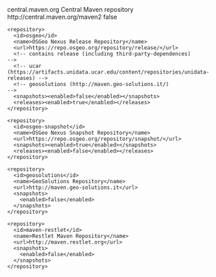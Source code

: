   <repositories>
    <repository>
      <id>central.maven.org</id>
      <name>Central Maven repository</name>
      <url>http://central.maven.org/maven2</url>
      <snapshots>
        <enabled>false</enabled>
      </snapshots>
    </repository>
    
    <repository>
      <id>osgeo</id>
      <name>OSGeo Nexus Release Repository</name>
      <url>https://repo.osgeo.org/repository/release/</url>
      <!-- contains release (including third-party-dependences)                            -->
      <!-- ucar (https://artifacts.unidata.ucar.edu/content/repositories/unidata-releases) -->
      <!-- geosolutions (http://maven.geo-solutions.it/)                                   -->
      <snapshots><enabled>false</enabled></snapshots>
      <releases><enabled>true</enabled></releases>
    </repository>

    <repository>
      <id>osgeo-snapshot</id>
      <name>OSGeo Nexus Snapshot Repository</name>
      <url>https://repo.osgeo.org/repository/snapshot/</url>
      <snapshots><enabled>true</enabled></snapshots>
      <releases><enabled>false</enabled></releases>
    </repository>
    
    <repository>
      <id>geosolutions</id>
      <name>GeoSolutions Repository</name>
      <url>http://maven.geo-solutions.it</url>
      <snapshots>
        <enabled>false</enabled>
      </snapshots>
    </repository>
    
    <repository>
      <id>maven-restlet</id>
      <name>Restlet Maven Repository</name>
      <url>http://maven.restlet.org</url>
      <snapshots>
        <enabled>false</enabled>
      </snapshots>
    </repository>
  </repositories>
